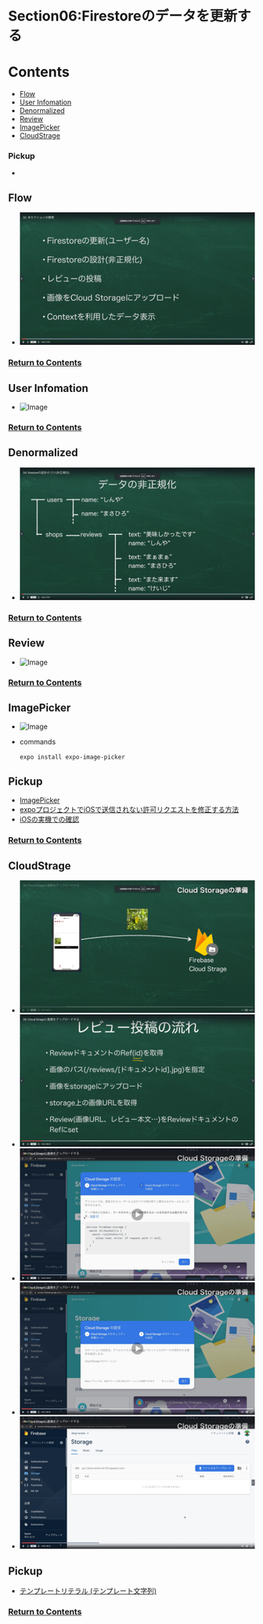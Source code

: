 # Section06:Firestoreのデータを更新する

<a id = "contents">

# Contents
* [Flow](#flow)
* [User Infomation](#UserInfomation)
* [Denormalized](#Denormalized)
* [Review](#Review)
* [ImagePicker](#ImagePicker)
* [CloudStrage](#CloudStrage)

### Pickup
* 


<a id = "flow">

## Flow
* ![Image](../src/Section06/images/init001.png)

### [Return to Contents](#contents)


<a id = "UserInfomation">

## User Infomation
* ![Image](../src/Section06/images/infouser001.png)

### [Return to Contents](#contents)


<a id = "Denormalized">

## Denormalized
* ![Image](../src/Section06/images/denormalized001.png)

### [Return to Contents](#contents)


<a id = "Review">

## Review
* ![Image](../src/Section06/images/review001.png)

### [Return to Contents](#contents)


<a id = "ImagePicker">

## ImagePicker
* ![Image](../src/Section06/images/imagep001.png)

* commands
  ```
  expo install expo-image-picker
  ```

## Pickup
* [ImagePicker](https://docs.expo.io/versions/latest/sdk/imagepicker/)
* [expoプロジェクトでiOSで送信されない許可リクエストを修正する方法](https://www.366service.com/jp/qa/be485617724e18e296a751588df7b3fb)
* [iOSの実機での確認](https://qiita.com/yacchi1123/items/5a3d16f0d92d3912e5c4#6-ios%E3%81%AE%E5%AE%9F%E6%A9%9F%E3%81%A7%E3%81%AE%E7%A2%BA%E8%AA%8D)

### [Return to Contents](#contents)


<a id = "CloudStrage">

## CloudStrage
* ![Image](../src/Section06/images/cloud001.png)
* ![Image](../src/Section06/images/cloud002.png)
* ![Image](../src/Section06/images/cloud003.png)
* ![Image](../src/Section06/images/cloud004.png)
* ![Image](../src/Section06/images/cloud005.png)

## Pickup
* [テンプレートリテラル (テンプレート文字列)](https://developer.mozilla.org/ja/docs/Web/JavaScript/Reference/Template_literals)

### [Return to Contents](#contents)